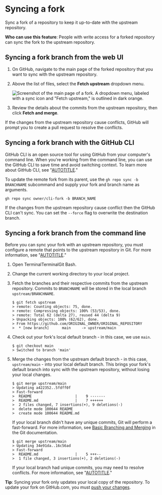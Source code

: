 # Syncing a fork

Sync a fork of a repository to keep it up-to-date with the upstream repository.

**Who can use this feature**: People with write access for a forked repository can sync the fork to the upstream repository.

## Syncing a fork branch from the web UI

1. On GitHub, navigate to the main page of the forked repository that you want to sync with the upstream repository.
1. Above the list of files, select the **Fetch upstream** dropdown menu.

    ![Screenshot of the main page of a fork. A dropdown menu, labeled with a sync icon and "Fetch upstream," is outlined in dark orange.](/assets/images/help/repository/fetch-upstream-drop-down.png)
1. Review the details about the commits from the upstream repository, then click **Fetch and merge**.

If the changes from the upstream repository cause conflicts, GitHub will prompt you to create a pull request to resolve the conflicts.

## Syncing a fork branch with the GitHub CLI

GitHub CLI is an open source tool for using GitHub from your computer's command line. When you're working from the command line, you can use the GitHub CLI to save time and avoid switching context. To learn more about GitHub CLI, see "[AUTOTITLE](/github-cli/github-cli/about-github-cli)."

To update the remote fork from its parent, use the `gh repo sync -b BRANCHNAME` subcommand and supply your fork and branch name as arguments.

```shell
gh repo sync owner/cli-fork -b BRANCH_NAME
```

If the changes from the upstream repository cause conflict then the GitHub CLI can't sync. You can set the `--force` flag to overwrite the destination branch.

## Syncing a fork branch from the command line

Before you can sync your fork with an upstream repository, you must configure a remote that points to the upstream repository in Git. For more information, see "[AUTOTITLE](/pull-requests/collaborating-with-pull-requests/working-with-forks/configuring-a-remote-repository-for-a-fork)."

1. Open <span class="platform-mac">Terminal</span><span class="platform-linux">Terminal</span><span class="platform-windows">Git Bash</span>.
1. Change the current working directory to your local project.
1. Fetch the branches and their respective commits from the upstream repository. Commits to `BRANCHNAME` will be stored in the local branch `upstream/BRANCHNAME`.

   ```shell
   $ git fetch upstream
   > remote: Counting objects: 75, done.
   > remote: Compressing objects: 100% (53/53), done.
   > remote: Total 62 (delta 27), reused 44 (delta 9)
   > Unpacking objects: 100% (62/62), done.
   > From https://github.com/ORIGINAL_OWNER/ORIGINAL_REPOSITORY
   >  * [new branch]      main     -> upstream/main
   ```

1. Check out your fork's local default branch - in this case, we use `main`.

   ```shell
   $ git checkout main
   > Switched to branch 'main'
   ```

1. Merge the changes from the upstream default branch - in this case, `upstream/main` - into your local default branch. This brings your fork's default branch into sync with the upstream repository, without losing your local changes.

   ```shell
   $ git merge upstream/main
   > Updating a422352..5fdff0f
   > Fast-forward
   >  README                    |    9 -------
   >  README.md                 |    7 ++++++
   >  2 files changed, 7 insertions(+), 9 deletions(-)
   >  delete mode 100644 README
   >  create mode 100644 README.md
   ```

   If your local branch didn't have any unique commits, Git will perform a fast-forward. For more information, see [Basic Branching and Merging](https://git-scm.com/book/en/v2/Git-Branching-Basic-Branching-and-Merging) in the Git documentation.

   ```shell
   $ git merge upstream/main
   > Updating 34e91da..16c56ad
   > Fast-forward
   >  README.md                 |    5 +++--
   >  1 file changed, 3 insertions(+), 2 deletions(-)
   ```

   If your local branch had unique commits, you may need to resolve conflicts. For more information, see "[AUTOTITLE](/pull-requests/collaborating-with-pull-requests/addressing-merge-conflicts)."

<div class="ghd-spotlight ghd-spotlight-tip border rounded-1 my-3 p-3 f5 color-border-accent-emphasis color-bg-accent">

**Tip**: Syncing your fork only updates your local copy of the repository. To update your fork on GitHub.com, you must [push your changes](/get-started/using-git/pushing-commits-to-a-remote-repository).

</div>
